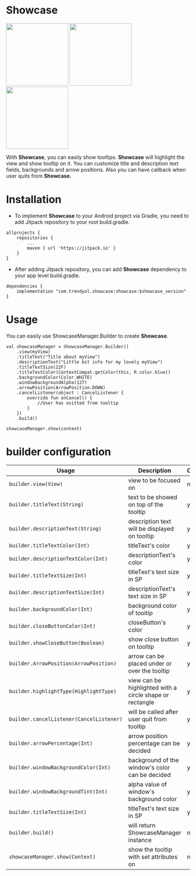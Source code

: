 # Showcase
<img src="https://raw.githubusercontent.com/bilgehankalkan/showcase/master/screenshots/1.png" width="170"/>	<img src="https://raw.githubusercontent.com/bilgehankalkan/showcase/master/screenshots/2.png" width="170"/>	<img src="https://raw.githubusercontent.com/bilgehankalkan/showcase/master/screenshots/3.png" width="170"/>

With **Showcase**, you can easily show tooltips. **Showcase** will highlight the view and show tooltip on it. You can customize title and description text fields, backgrounds and arrow positions. Also you can have callback when user quits from **Showcase**.

# Installation
 - To implement **Showcase** to your Android project via Gradle, you need to add Jitpack repository to your root build.gradle.
```
allprojects {
    repositories {
        ...
        maven { url 'https://jitpack.io' }
    }
}
```
 - After adding Jitpack repository, you can add **Showcase** dependency to your app level build.gradle.
```
dependencies {
    implementation "com.trendyol.showcase:showcase:$showcase_version"
}
```

# Usage
You can easily use ShowcaseManager.Builder to create **Showcase**.
```
val showcaseManager = ShowcaseManager.Builder()  
    .view(myView)  
    .titleText("Title about myView")  
    .descriptionText("Little bit info for my lovely myView")  
    .titleTextSize(22F)  
    .titleTextColor(ContextCompat.getColor(this, R.color.blue))  
    .backgroundColor(Color.WHITE)  
    .windowBackgroundAlpha(127)  
    .arrowPosition(ArrowPosition.DOWN)
    .cancelListener(object : CancelListener {  
	    override fun onCancel() {  
			//User has exitted from tooltip
	    }  
	})
    .build()  
  
showcaseManager.show(context)
```

# builder configuration
| Usage         | Description | Optional | Default Value |
| ------------- |-------------| ------------- |------------- |
| `builder.view(View)` | view to be focused on | no | |
| `builder.titleText(String)` | text to be showed on top of the tooltip | yes | "" |
| `builder.descriptionText(String)` | description text will be displayed on tooltip | yes | "" |
| `builder.titleTextColor(Int)` | titleText's color | yes | Color.BLACK |
| `builder.descriptionTextColor(Int)` | descriptionText's color | yes | Color.BLACK |
| `builder.titleTextSize(Int)` | titleText's text size in SP | yes | 18 SP |
| `builder.descriptionTextSize(Int)` | descriptionText's text size in SP | yes | 14 SP |
| `builder.backgroundColor(Int)` | background color of tooltip | yes | Color.WHITE |
| `builder.closeButtonColor(Int)` | closeButton's color | yes | Color.BLACK |
| `builder.showCloseButton(Boolean)` | show close button on tooltip | yes | true |
| `builder.ArrowPosition(ArrowPosition)` | arrow can be placed under or over the tooltip | yes | ArrowPosition.AUTO |
| `builder.highlightType(HighlightType)` | view can be highlighted with a circle shape or rectangle | yes | HighlightType.RECTANGLE |
| `builder.cancelListener(CancelListener)` | will be called after user quit from tooltip | yes | null |
| `builder.arrowPercentage(Int)` | arrow position percentage can be decided | yes | null |
| `builder.windowBackgroundColor(Int)` | background of the window's color can be decided | yes | Color.BLACK |
| `builder.windowBackgroundTint(Int)` | alpha value of window's background color | yes | 204 |
| `builder.titleTextSize(Int)` | titleText's text size in SP | yes | 18 |
| `builder.build()` | will return ShowcaseManager instance | no |  |
| `showcaseManager.show(Context)` | show the tooltip with set attributes on  | no |  |
